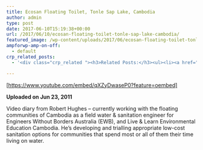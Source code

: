 ```yaml
---
title: Ecosan Floating Toilet, Tonle Sap Lake, Cambodia
author: admin
type: post
date: 2017-06-10T15:19:38+00:00
url: /2017/06/10/ecosan-floating-toilet-tonle-sap-lake-cambodia/
featured_image: /wp-content/uploads/2017/06/ecosan-floating-toilet-tonle-sap-lake-cambodia.jpg
ampforwp-amp-on-off:
  - default
crp_related_posts:
  - '<div class="crp_related "><h3>Related Posts:</h3><ul><li><a href="https://scdhub.org/2017/12/25/wastewater-treatment-and-biosolids-management/"    ><img src="https://scdhub.org/wp-content/uploads/2017/12/wastewater-treatment-and-biosoli-150x150.jpg" alt="Wastewater treatment and Biosolids management" title="Wastewater treatment and Biosolids management" width="150" height="150" class="crp_thumb crp_featured" /><span class="crp_title">Wastewater treatment and Biosolids management</span></a></li><li><a href="https://scdhub.org/2018/01/06/household-and-neighborhood-sanitation-infrastructures-excreta-wastewater-disposal-in-developing-countries/"    ><img src="https://scdhub.org/wp-content/plugins/contextual-related-posts/default.png" alt="Household and neighborhood Sanitation Infrastructures: Excreta, wastewater disposal in developing countries" title="Household and neighborhood Sanitation Infrastructures: Excreta, wastewater disposal in developing countries" width="150" height="150" class="crp_thumb crp_default" /><span class="crp_title">Household and neighborhood Sanitation&hellip;</span></a></li><li><a href="https://scdhub.org/2017/06/09/latrinology-tech-latrine-waste-management-system/"    ><img src="https://scdhub.org/wp-content/uploads/2017/06/Screen-Shot-2017-06-09-at-9.28.49-AM-150x150.png" alt="Latrinology Tech: Latrine &#038; Waste Management System" title="Latrinology Tech: Latrine &#038; Waste Management System" width="150" height="150" class="crp_thumb crp_featured" /><span class="crp_title">Latrinology Tech: Latrine &#038; Waste Management System</span></a></li><li><a href="https://scdhub.org/2018/01/06/sanitation-in-emergencies/"    ><img src="https://scdhub.org/wp-content/plugins/contextual-related-posts/default.png" alt="Sanitation in Emergencies" title="Sanitation in Emergencies" width="150" height="150" class="crp_thumb crp_default" /><span class="crp_title">Sanitation in Emergencies</span></a></li><li><a href="https://scdhub.org/2017/12/20/how-to-fix-a-running-toilet-3-most-common-problems/"    ><img src="https://scdhub.org/wp-content/uploads/2017/12/how-to-fix-a-running-toilet-3-mo-150x150.jpg" alt="How to Fix a Running Toilet &#8211; 3 Most Common Problems" title="How to Fix a Running Toilet &#8211; 3 Most Common Problems" width="150" height="150" class="crp_thumb crp_featured" /><span class="crp_title">How to Fix a Running Toilet &#8211; 3 Most Common Problems</span></a></li><li><a href="https://scdhub.org/2017/12/29/walking-in-sabinas-shoes-world-vision/"    ><img src="https://scdhub.org/wp-content/uploads/2017/12/walking-in-sabinas-shoes-world-v-150x150.jpg" alt="Walking in Sabinas Shoes &#8211; World Vision" title="Walking in Sabinas Shoes &#8211; World Vision" width="150" height="150" class="crp_thumb crp_featured" /><span class="crp_title">Walking in Sabinas Shoes &#8211; World Vision</span></a></li></ul><div class="crp_clear"></div></div>'

---
```

[https://www.youtube.com/embed/qXZyDwaseP0?feature=oembed]

<div id="watch-uploader-info">
  <strong class="watch-time-text">Uploaded on Jun 23, 2011</strong>
</div>

<div id="watch-description-text" class="">
  <p id="eow-description" class="">
    Video diary from Robert Hughes &#8211; currently working with the floating communities of Cambodia as a field water & sanitation engineer for Engineers Without Borders Australia (EWB), and Live & Learn Environmental Education Cambodia. He&#8217;s developing and trialling appropriate low-cost sanitation options for communities that spend most or all of them their time living on water.
  </p>
</div>
